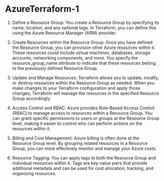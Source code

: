 # AzureTerraform-1

1. Define a Resource Group: You create a Resource Group by specifying its name, location, and any optional tags. In Terraform, you can define this using the Azure Resource Manager (ARM) provider.

2. Create Resources within the Resource Group: Once you have defined the Resource Group, you can provision other Azure resources within it. These resources could include virtual machines, databases, storage accounts, networking components, and more. You specify the resource_group_name attribute to indicate that these resources belong to the previously defined Resource Group.

3. Update and Manage Resources: Terraform allows you to update, modify, or destroy resources within the Resource Group as needed. When you make changes to your Terraform configuration and apply those changes, Terraform will manage the resources in the specified Resource Group accordingly.

4. Access Control and RBAC: Azure provides Role-Based Access Control (RBAC) to manage access to resources within a Resource Group. You can grant specific permissions to users or groups at the Resource Group level, making it easier to control who can perform actions on the resources within it.

5. Billing and Cost Management: Azure billing is often done at the Resource Group level. By grouping related resources in a Resource Group, you can more effectively monitor and manage your Azure costs.

6. Resource Tagging: You can apply tags to both the Resource Group and individual resources within it. Tags are key-value pairs that provide additional metadata and can be used for cost allocation, tracking, and organizing resources.
